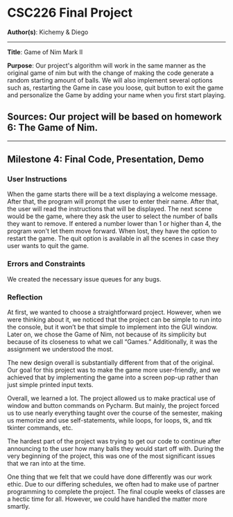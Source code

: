# CSC226 Final Project

**Author(s)**: Kichemy & Diego

---

**Title**: 
  Game of Nim Mark II

**Purpose**: 
  Our project's algorithm will work in the same manner as the original game of nim but with the change 
of making the code generate a random starting amount of balls. We will also implement several options such as, restarting the Game in case you loose,
quit button to exit the game and personalize the Game by adding your name when you first start playing.

**Sources**: 
  Our project will be based on homework 6: The Game of Nim.
---

---

## Milestone 4: Final Code, Presentation, Demo

### User Instructions
When the game starts there will be a text displaying a welcome message. After that, the program will prompt the user to enter their name. After that, the user will read the instructions that will be displayed. The next scene would be the game, where they ask the user to select the number of balls they want to remove. If entered a number lower than 1 or higher than 4, the program won't let them move forward. When lost, they have the option to restart the game. The quit option is available in all the scenes in case they user wants to quit the game.

### Errors and Constraints
We created the necessary issue queues for any bugs.

### Reflection
At first, we wanted to choose a straightforward project. However, when we were thinking about it, we noticed that the project can be simple to run into the console, but it won’t be that simple to implement into the GUI window. Later on, we chose the Game of Nim, not because of its simplicity but because of its closeness to what we call “Games.” Additionally, it was the assignment we understood the most.

The new design overall is substantially different from that of the original. Our goal for this project was to make the game more user-friendly, and we achieved that by implementing the game into a screen pop-up rather than just simple printed input texts.

Overall, we learned a lot. The project allowed us to make practical use of window and button commands on Pycharm. But mainly, the project forced us to use nearly everything taught over the course of the semester, making us memorize and use self-statements, while loops, for loops, tk, and ttk tkinter commands, etc.

The hardest part of the project was trying to get our code to continue after announcing to the user how many balls they would start off with. During the very beginning of the project, this was one of the most significant issues that we ran into at the time.

One thing that we felt that we could have done differently was our work ethic. Due to our differing schedules, we often had to make use of partner programming to complete the project. The final couple weeks of classes are a hectic time for all. However, we could have handled the matter more smartly.
